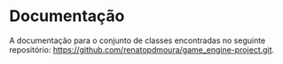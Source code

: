 # Documentação
A documentação para o conjunto de classes encontradas no seguinte repositório: https://github.com/renatopdmoura/game_engine-project.git.
